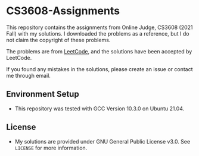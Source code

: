 # CS3608-Assignments

This repository contains the assignments from Online Judge, CS3608 (2021 Fall) with my solutions. 
I downloaded the problems as a reference, but I do not claim the copyright of these problems.

The problems are from [LeetCode](https://leetcode.com/), and the solutions have been accepted by LeetCode.

If you found any mistakes in the solutions, please create an issue or contact me through email.

## Environment Setup

* This repository was tested with GCC Version 10.3.0 on Ubuntu 21.04.

## License

* My solutions are provided under GNU General Public License v3.0. See `LICENSE` for more information.
